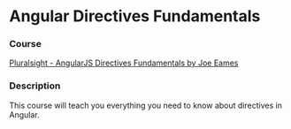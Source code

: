# Angular Directives Fundamentals

### Course

[Pluralsight - AngularJS Directives Fundamentals by Joe Eames](https://app.pluralsight.com/library/courses/angularjs-directive-fundamentalss)

### Description

This course will teach you everything you need to know about directives in Angular.